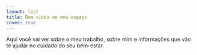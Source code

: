 ```yaml
---
layout: list
title: Bem vinda ao meu espaço
cover: true
---
```


Aqui você vai ver sobre o meu trabalho, sobre mim e informações que vão te ajudar no cuidado do seu bem-estar.

<!--author-->
